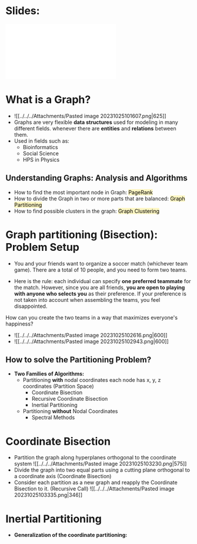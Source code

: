 # Slides:

![Lecture 04 (Graph Clustering)](../Slides/Lecture%2004%20(Graph%20Clustering).pdf)
# What is a Graph?
- ![[../../../Attachments/Pasted image 20231025101607.png|625]]
- Graphs are very flexible **data structures** used for modeling in many different fields. whenever there are **entities** and **relations** between them.
- Used in fields such as:
	- Bioinformatics
	- Social Science
	- HPS in Physics
## Understanding Graphs: Analysis and Algorithms
- How to find the most important node in Graph: <mark style="background: #FFF3A3A6;">PageRank</mark>
- How to divide the Graph in two or more parts that are balanced: <mark style="background: #FFF3A3A6;">Graph Partitioning</mark>
- How to find possible clusters in the graph: <mark style="background: #FFF3A3A6;">Graph Clustering</mark>
# Graph partitioning (Bisection): Problem Setup

- You and your friends want to organize a soccer match (whichever team game). There are a total of 10 people, and you need to form two teams.

- Here is the rule: each individual can specify **one preferred teammate** for the match. However, since you are all friends, **you are open to playing with anyone who selects you** as their preference. If your preference is not taken into account when assembling the teams, you feel disappointed.

How can you create the two teams in a way that maximizes everyone's happiness?

- ![[../../../Attachments/Pasted image 20231025102616.png|600]]
- ![[../../../Attachments/Pasted image 20231025102943.png|600]]
## How to solve the Partitioning Problem?
- **Two Families of Algorithms:**
	- Partitioning **with** nodal coordinates each node has x, y, z coordinates (Partition Space)
		- Coordinate Bisection
		- Recursive Coordinate Bisection
		- Inertial Partitioning
	- Partitioning **without** Nodal Coordinates
		- Spectral Methods
# Coordinate Bisection
- Partition the graph along hyperplanes orthogonal to the coordinate system
	![[../../../Attachments/Pasted image 20231025103230.png|575]]
- Divide the graph into two equal parts using a cutting plane orthogonal to a coordinate axis (Coordinate Bisection)
- Consider each partition as a new graph and reapply the Coordinate Bisection to it. (Recursive Call)
	![[../../../Attachments/Pasted image 20231025103335.png|346]]
# Inertial Partitioning
- **Generalization of the coordinate partitioning:**

